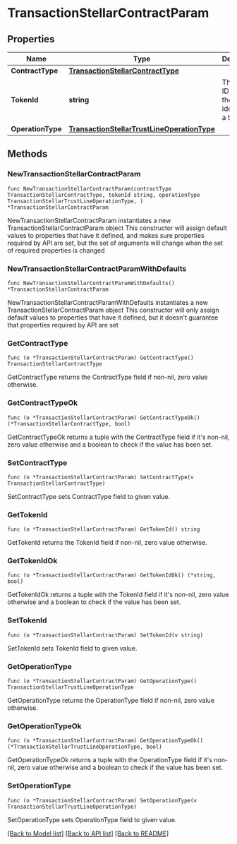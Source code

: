 # TransactionStellarContractParam

## Properties

Name | Type | Description | Notes
------------ | ------------- | ------------- | -------------
**ContractType** | [**TransactionStellarContractType**](TransactionStellarContractType.md) |  | 
**TokenId** | **string** | The token ID, which is the unique identifier of a token. | 
**OperationType** | [**TransactionStellarTrustLineOperationType**](TransactionStellarTrustLineOperationType.md) |  | 

## Methods

### NewTransactionStellarContractParam

`func NewTransactionStellarContractParam(contractType TransactionStellarContractType, tokenId string, operationType TransactionStellarTrustLineOperationType, ) *TransactionStellarContractParam`

NewTransactionStellarContractParam instantiates a new TransactionStellarContractParam object
This constructor will assign default values to properties that have it defined,
and makes sure properties required by API are set, but the set of arguments
will change when the set of required properties is changed

### NewTransactionStellarContractParamWithDefaults

`func NewTransactionStellarContractParamWithDefaults() *TransactionStellarContractParam`

NewTransactionStellarContractParamWithDefaults instantiates a new TransactionStellarContractParam object
This constructor will only assign default values to properties that have it defined,
but it doesn't guarantee that properties required by API are set

### GetContractType

`func (o *TransactionStellarContractParam) GetContractType() TransactionStellarContractType`

GetContractType returns the ContractType field if non-nil, zero value otherwise.

### GetContractTypeOk

`func (o *TransactionStellarContractParam) GetContractTypeOk() (*TransactionStellarContractType, bool)`

GetContractTypeOk returns a tuple with the ContractType field if it's non-nil, zero value otherwise
and a boolean to check if the value has been set.

### SetContractType

`func (o *TransactionStellarContractParam) SetContractType(v TransactionStellarContractType)`

SetContractType sets ContractType field to given value.


### GetTokenId

`func (o *TransactionStellarContractParam) GetTokenId() string`

GetTokenId returns the TokenId field if non-nil, zero value otherwise.

### GetTokenIdOk

`func (o *TransactionStellarContractParam) GetTokenIdOk() (*string, bool)`

GetTokenIdOk returns a tuple with the TokenId field if it's non-nil, zero value otherwise
and a boolean to check if the value has been set.

### SetTokenId

`func (o *TransactionStellarContractParam) SetTokenId(v string)`

SetTokenId sets TokenId field to given value.


### GetOperationType

`func (o *TransactionStellarContractParam) GetOperationType() TransactionStellarTrustLineOperationType`

GetOperationType returns the OperationType field if non-nil, zero value otherwise.

### GetOperationTypeOk

`func (o *TransactionStellarContractParam) GetOperationTypeOk() (*TransactionStellarTrustLineOperationType, bool)`

GetOperationTypeOk returns a tuple with the OperationType field if it's non-nil, zero value otherwise
and a boolean to check if the value has been set.

### SetOperationType

`func (o *TransactionStellarContractParam) SetOperationType(v TransactionStellarTrustLineOperationType)`

SetOperationType sets OperationType field to given value.



[[Back to Model list]](../README.md#documentation-for-models) [[Back to API list]](../README.md#documentation-for-api-endpoints) [[Back to README]](../README.md)


